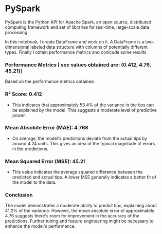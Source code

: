 # PySpark 
PySpark is the Python API for Apache Spark, an open source, distributed computing framework and set of libraries for real-time, large-scale data processing.

In this notebook, I create DataFrame and work on it.  A DataFrame is a two-dimensional labeled data structure with columns of potentially different types. 
Finally I obtain performance matrics and conlcude some results

### Performance Metrics [ see values obtained are: (0.412, 4.76, 45.21)]
Based on the performance metrics obtained:

### R² Score: 0.412
- This indicates that approximately 53.4% of the variance in the tips can be explained by the model. This suggests a moderate level of predictive power.
### Mean Absolute Error (MAE): 4.768
- On average, the model's predictions deviate from the actual tips by around 4.24 units. This gives an idea of the typical magnitude of errors in the predictions.

### Mean Squared Error (MSE): 45.21 
 - This value indicates the average squared difference between the predicted and actual tips. A lower MSE generally indicates a better fit of the model to the data.

### Conclusion
The model demonstrates a moderate ability to predict tips, explaining about 41.2% of the variance. However, the mean absolute error of approximately 4.76 suggests there's room for improvement in the accuracy of the predictions. Further tuning and feature engineering might be necessary to enhance the model's performance.
